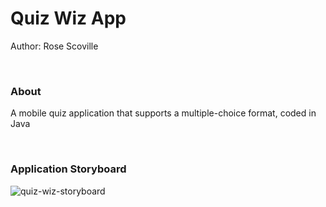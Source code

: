 # Quiz Wiz App  
Author: Rose Scoville

<br />  

### About  
A mobile quiz application that supports a multiple-choice format, coded in Java  

<br />  

### Application Storyboard

![quiz-wiz-storyboard](https://github.com/user-attachments/assets/2ed895a4-de07-404d-9c86-4ce8f5ae02e4)
